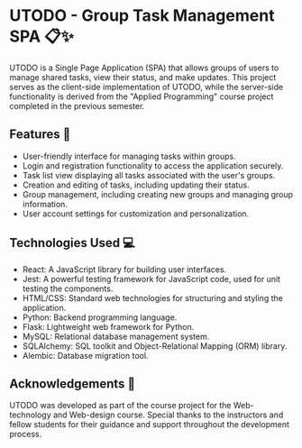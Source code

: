 # UTODO - Group Task Management SPA 📋✨

UTODO is a Single Page Application (SPA) that allows groups of users to manage shared tasks, view their status, and make updates. This project serves as the client-side implementation of UTODO, while the server-side functionality is derived from the "Applied Programming" course project completed in the previous semester.

## Features 🚀
- User-friendly interface for managing tasks within groups.
- Login and registration functionality to access the application securely.
- Task list view displaying all tasks associated with the user's groups.
- Creation and editing of tasks, including updating their status.
- Group management, including creating new groups and managing group information.
- User account settings for customization and personalization.

## Technologies Used 💻
- React: A JavaScript library for building user interfaces.
- Jest: A powerful testing framework for JavaScript code, used for unit testing the components.
- HTML/CSS: Standard web technologies for structuring and styling the application.
- Python: Backend programming language.
- Flask: Lightweight web framework for Python.
- MySQL: Relational database management system.
- SQLAlchemy: SQL toolkit and Object-Relational Mapping (ORM) library.
- Alembic: Database migration tool.

## Acknowledgements 🙏
UTODO was developed as part of the course project for the Web-technology and Web-design course. Special thanks to the instructors and fellow students for their guidance and support throughout the development process.
